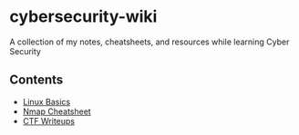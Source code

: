 # cybersecurity-wiki
A collection of my notes, cheatsheets, and resources while learning Cyber Security
## Contents 
- [Linux Basics](linux-basics.md)
- [Nmap Cheatsheet](nmap.md)
- [CTF Writeups](ctf-writeups.md)
